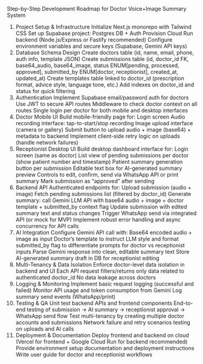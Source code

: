 Step-by-Step Development Roadmap for Doctor Voice+Image Summary System

1. Project Setup & Infrastructure
Initialize Next.js monorepo with Tailwind CSS
Set up Supabase project: Postgres DB + Auth
Provision Cloud Run backend (Node.js/Express or Fastify recommended)
Configure environment variables and secure keys (Supabase, Gemini API keys)
2. Database Schema Design
Create doctors table (id, name, email, phone, auth info, template JSON)
Create submissions table (id, doctor_id FK, base64_audio, base64_image, status ENUM[pending, processed, approved], submitted_by ENUM[doctor, receptionist], created_at, updated_at)
Create templates table linked to doctor_id (prescription format, advice style, language tone, etc.)
Add indexes on doctor_id and status for quick filtering
3. Authentication
Implement Supabase email/password auth for doctors
Use JWT to secure API routes
Middleware to check doctor context on all routes
Single login per doctor for both mobile and desktop interfaces
4. Doctor Mobile UI
Build mobile-friendly page for:
Login screen
Audio recording interface: tap-to-start/stop recording
Image upload interface (camera or gallery)
Submit button to upload audio + image (base64) + metadata to backend
Implement client-side retry logic on uploads (handle network failures)
5. Receptionist Desktop UI
Build desktop dashboard interface for:
Login screen (same as doctor)
List view of pending submissions per doctor (show patient number and timestamp)
Patient summary generation button per submission
Editable text box for AI-generated summary preview
Controls to edit, confirm, send via WhatsApp API or print summary
Mark submission as “approved” after sending
6. Backend API
Authenticated endpoints for:
Upload submission (audio + image)
Fetch pending submissions list (filtered by doctor_id)
Generate summary: call Gemini LLM API with base64 audio + image + doctor template + submitted_by context flag
Update submission with edited summary text and status changes
Trigger WhatsApp send via integrated API (or mock for MVP)
Implement robust error handling and async concurrency for API calls
7. AI Integration
Configure Gemini API call with:
Base64 encoded audio + image as input
Doctor’s template to instruct LLM style and format
submitted_by flag to differentiate prompts for doctor vs receptionist inputs
Parse Gemini response into clean, editable summary text
Store AI-generated summary draft in DB for receptionist editing
8. Multi-Tenancy & Data Isolation
Enforce doctor-level data isolation in backend and UI
Each API request filters/returns only data related to authenticated doctor_id
No data leakage across doctors
9. Logging & Monitoring
Implement basic request logging (successful and failed)
Monitor API usage and token consumption from Gemini
Log summary send events (WhatsApp/print)
10. Testing & QA
Unit test backend APIs and frontend components
End-to-end testing of submission → AI summary → receptionist approval → WhatsApp send flow
Test multi-tenancy by creating multiple doctor accounts and submissions
Network failure and retry scenarios testing on uploads and AI calls
11. Deployment & Documentation
Deploy frontend and backend on cloud (Vercel for frontend + Google Cloud Run for backend recommended)
Provide environment setup documentation and deployment instructions
Write user guide for doctor and receptionist workflows
